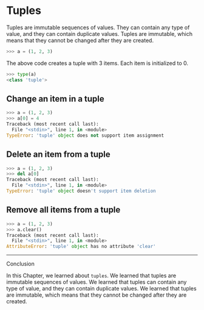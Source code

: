 # Tuples

Tuples are immutable sequences of values. They can contain any type of value, and they can contain duplicate values. Tuples are immutable, which means that they cannot be changed after they are created.

```python
>>> a = (1, 2, 3)
```

The above code creates a tuple with 3 items. Each item is initialized to 0.

```python
>>> type(a)
<class 'tuple'>
```

## Change an item in a tuple

```python
>>> a = (1, 2, 3)
>>> a[0] = 4
Traceback (most recent call last):
  File "<stdin>", line 1, in <module>
TypeError: 'tuple' object does not support item assignment
```

## Delete an item from a tuple

```python
>>> a = (1, 2, 3)
>>> del a[0]
Traceback (most recent call last):
  File "<stdin>", line 1, in <module>
TypeError: 'tuple' object doesn't support item deletion
```

## Remove all items from a tuple

```python
>>> a = (1, 2, 3)
>>> a.clear()
Traceback (most recent call last):
  File "<stdin>", line 1, in <module>
AttributeError: 'tuple' object has no attribute 'clear'
```

--------------------------------------------------------------------------------

Conclusion

In this Chapter, we learned about `tuples`. We learned that tuples are immutable sequences of values. We learned that tuples can contain any type of value, and they can contain duplicate values. We learned that tuples are immutable, which means that they cannot be changed after they are created.
